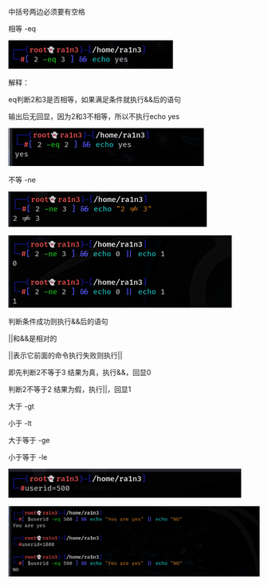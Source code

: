 中括号两边必须要有空格

 

 

相等 -eq

![image-20250310082324090](./assets/image-20250310082324090.png)

解释：

eq判断2和3是否相等，如果满足条件就执行&&后的语句

 

输出后无回显，因为2和3不相等，所以不执行echo yes

![image-20250310082327778](./assets/image-20250310082327778.png)

不等 -ne

![image-20250310082331026](./assets/image-20250310082331026.png)

![image-20250310082332784](./assets/image-20250310082332784.png)

判断条件成功则执行&&后的语句

||和&&是相对的

||表示它前面的命令执行失败则执行||

即先判断2不等于3 结果为真，执行&&，回显0

 

判断2不等于2 结果为假，执行||，回显1

大于 -gt

小于 -lt

大于等于 -ge

 

 

小于等于 -le

![image-20250310082340524](./assets/image-20250310082340524.png)

![image-20250310082342568](./assets/image-20250310082342568.png)